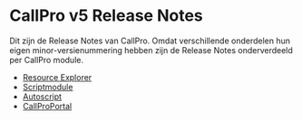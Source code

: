 # CallPro v5 Release Notes
Dit zijn de Release Notes van CallPro. Omdat verschillende onderdelen hun eigen minor-versienummering hebben zijn de Release Notes onderverdeeld per CallPro module. 

* [Resource Explorer](resource-explorer/release-notes)
* [Scriptmodule](scriptmodule/release-notes)
* [Autoscript](autoscript/release-notes)
* [CallProPortal](callproportal/release-notes)




